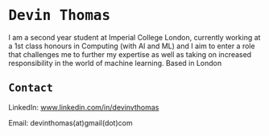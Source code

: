 # <samp> Devin Thomas </samp>

I am a second year student at Imperial College London, currently working at a 1st class honours in Computing (with AI and ML) and I aim to enter a role that challenges me to further my expertise as well as taking on increased responsibility in the world of machine learning. Based in London

## <samp> Contact </samp>
LinkedIn: www.linkedin.com/in/devinvthomas

Email: devinthomas(at)gmail(dot)com

<!---
DevinThomas185/DevinThomas185 is a ✨ special ✨ repository because its `README.md` (this file) appears on your GitHub profile.
You can click the Preview link to take a look at your changes.
--->
